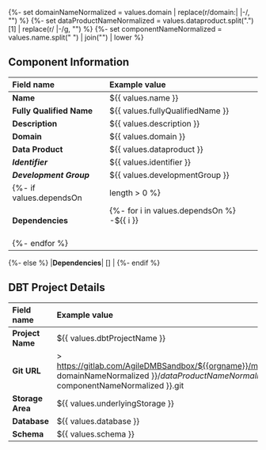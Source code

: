 {%- set domainNameNormalized = values.domain | replace(r/domain:| |-/, "") %}
{%- set dataProductNameNormalized = values.dataproduct.split(".")[1] | replace(r/ |-/g, "") %}
{%- set componentNameNormalized = values.name.split(" ") | join("") | lower %}

## Component Information

| Field name               | Example value                                                       |
|:-------------------------|:--------------------------------------------------------------------|
| **Name**                 | ${{ values.name }}                                                  |
| **Fully Qualified Name** | ${{ values.fullyQualifiedName }}                                    |
| **Description**          | ${{ values.description }}                                           |
| **Domain**               | ${{ values.domain }}                                                |
| **Data Product**         | ${{ values.dataproduct }}                                           |
| ***Identifier***         | ${{ values.identifier }}                                            |
| ***Development Group***  | ${{ values.developmentGroup }}                                      |
 {%- if values.dependsOn  | length > 0  %}                                                      
| **Dependencies**         | {%- for i in values.dependsOn  %} -${{ i }}<br/><br/>
{%- endfor  %} |
{%- else  %}
|**Dependencies**| [] |
{%- endif  %}


## DBT Project Details

| Field name                | Example value                                                                                                                                                     |
|:--------------------------|:------------------------------------------------------------------------------------------------------------------------------------------------------------------|
| **Project Name**          | ${{ values.dbtProjectName }}                                                                                                                                      |
| **Git URL**               | > https://gitlab.com/AgileDMBSandbox/${{orgname}}/mesh.repository/${{ domainNameNormalized }}/${{ dataProductNameNormalized }}/${{ componentNameNormalized }}.git |
| **Storage Area**          | ${{ values.underlyingStorage }}                                                                                                                                   |
| **Database**              | ${{ values.database }}                                                                                                                                            |
| **Schema**                | ${{ values.schema }}                                                                                                                                              |
